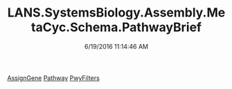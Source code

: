 ﻿---
title: LANS.SystemsBiology.Assembly.MetaCyc.Schema.PathwayBrief
date: 6/19/2016 11:14:46 AM
---

[AssignGene](T-LANS.SystemsBiology.Assembly.MetaCyc.Schema.PathwayBrief.AssignGene.html)
[Pathway](T-LANS.SystemsBiology.Assembly.MetaCyc.Schema.PathwayBrief.Pathway.html)
[PwyFilters](T-LANS.SystemsBiology.Assembly.MetaCyc.Schema.PathwayBrief.PwyFilters.html)
